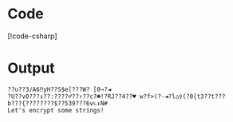 # Code
[!code-csharp[](../../HashBrowns.Example/Program.cs)]

# Output

```
??u??3/A6‼yH??S$e[???W? [0→?◄
?U??v0???↕??:????♂??↑??c?☻!?RJ??4??♥ w?f>(?-◄?l⌂♀(?0{t3??t???
b???{????????$??539???6v∟↕N#
Let's encrypt some strings!
```